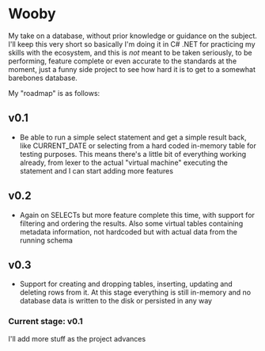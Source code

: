 # Wooby

My take on a database, without prior knowledge or guidance on the subject.
I'll keep this very short so basically I'm doing it in C# .NET for practicing my skills
with the ecosystem, and this is *not* meant to be taken seriously, to be performing,
feature complete or even accurate to the standards at the moment, just a funny side
project to see how hard it is to get to a somewhat barebones database.

My "roadmap" is as follows:

## v0.1
* Be able to run a simple select statement and get a simple result back, like CURRENT_DATE or selecting from a hard coded in-memory table for testing purposes. This means there's a little bit of everything working already, from lexer to the actual "virtual machine" executing the statement and I can start adding more features

## v0.2
* Again on SELECTs but more feature complete this time, with support for filtering and ordering the results. Also some virtual tables containing metadata information, not hardcoded but with actual data from the running schema

## v0.3
* Support for creating and dropping tables, inserting, updating and deleting rows from it. At this stage everything is still in-memory and no database data is written to the disk or persisted in any way

### Current stage: v0.1

I'll add more stuff as the project advances